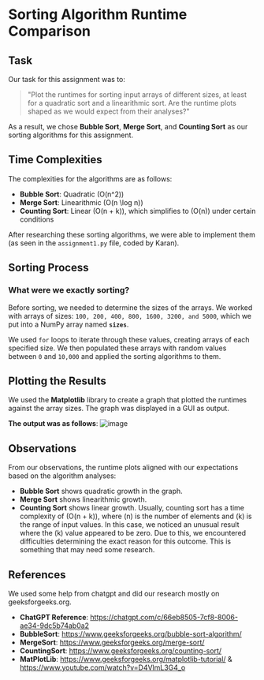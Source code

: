 # Sorting Algorithm Runtime Comparison

## Task

Our task for this assignment was to:

> "Plot the runtimes for sorting input arrays of different sizes, at least for a quadratic sort and a linearithmic sort. Are the runtime plots shaped as we would expect from their analyses?"

As a result, we chose **Bubble Sort**, **Merge Sort**, and **Counting Sort** as our sorting algorithms for this assignment.

## Time Complexities

The complexities for the algorithms are as follows:

- **Bubble Sort**: Quadratic \(O(n^2)\)
- **Merge Sort**: Linearithmic \(O(n \log n)\)
- **Counting Sort**: Linear \(O(n + k)\), which simplifies to \(O(n)\) under certain conditions

After researching these sorting algorithms, we were able to implement them (as seen in the `assignment1.py` file, coded by Karan).

## Sorting Process

### What were we exactly sorting?

Before sorting, we needed to determine the sizes of the arrays. We worked with arrays of sizes: `100, 200, 400, 800, 1600, 3200, and 5000`, which we put into a NumPy array named **`sizes`**.

We used `for` loops to iterate through these values, creating arrays of each specified size. We then populated these arrays with random values between `0` and `10,000` and applied the sorting algorithms to them.

## Plotting the Results

We used the **Matplotlib** library to create a graph that plotted the runtimes against the array sizes. The graph was displayed in a GUI as output.

**The output was as follows**: ![image](https://github.com/user-attachments/assets/44d13671-0411-4e3f-8637-c2887712cfaa) 

## Observations

From our observations, the runtime plots aligned with our expectations based on the algorithm analyses:

- **Bubble Sort** shows quadratic growth in the graph.
- **Merge Sort** shows linearithmic growth.
- **Counting Sort** shows linear growth. Usually, counting sort has a time complexity of \(O(n + k)\), where \(n\) is the number of elements and \(k\) is the range of input values.
In this case, we noticed an unusual result where the \(k\) value appeared to be zero. Due to this, we encountered difficulties determining the exact reason for this outcome. This is something that may need some research. 



## References

We used some help from chatgpt and did our research mostly on geeksforgeeks.org. 

- **ChatGPT Reference**: https://chatgpt.com/c/66eb8505-7cf8-8006-ae34-9dc5b74ab0a2
- **BubbleSort**: https://www.geeksforgeeks.org/bubble-sort-algorithm/
- **MergeSort**:  https://www.geeksforgeeks.org/merge-sort/
- **CountingSort**: https://www.geeksforgeeks.org/counting-sort/
- **MatPlotLib**: https://www.geeksforgeeks.org/matplotlib-tutorial/ & https://www.youtube.com/watch?v=D4VlmL3G4_o

  
